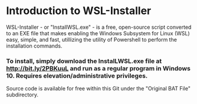 # Introduction to WSL-Installer

WSL-Installer - or "InstallWSL.exe" -  is a free, open-source script converted to an EXE file that makes enabling the Windows Subsystem for Linux (WSL) easy, simple, and fast, utillizing the utility of Powershell to perform the installation commands.

### To install, simply download the InstalLWSL.exe file at http://bit.ly/2PBKuuL and run as a regular program in Windows 10. Requires elevation/administrative privileges.

Source code is available for free within this Git under the "Original BAT File" subdirectory.